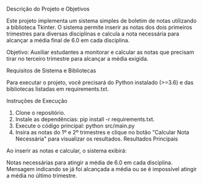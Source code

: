 Descrição do Projeto e Objetivos

Este projeto implementa um sistema simples de boletim de notas utilizando a biblioteca Tkinter. O sistema permite inserir as notas dos dois primeiros trimestres para diversas disciplinas e calcula a nota necessária para alcançar a média final de 6.0 em cada disciplina.

Objetivo: Auxiliar estudantes a monitorar e calcular as notas que precisam tirar no terceiro trimestre para alcançar a média exigida.

Requisitos de Sistema e Bibliotecas

Para executar o projeto, você precisará do Python instalado (>=3.6) e das bibliotecas listadas em requirements.txt.

Instruções de Execução

1. Clone o repositório.
2. Instale as dependências: pip install -r requirements.txt.
3. Execute o código principal:
   python src/main.py
4. Insira as notas do 1º e 2º trimestres e clique no botão "Calcular Nota Necessária" para visualizar os resultados.
   Resultados Principais

Ao inserir as notas e calcular, o sistema exibirá:

Notas necessárias para atingir a média de 6.0 em cada disciplina.
Mensagem indicando se já foi alcançada a média ou se é impossível atingir a média no último trimestre.
